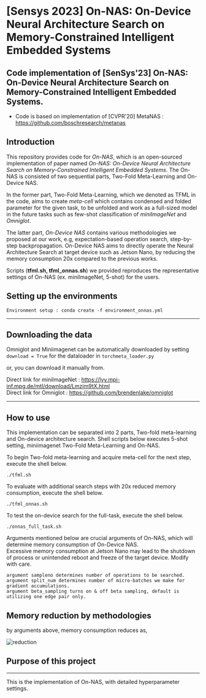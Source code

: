 # [Sensys 2023] On-NAS: On-Device Neural Architecture Search on Memory-Constrained Intelligent Embedded Systems


## Code implementation of  [SenSys'23] On-NAS: On-Device Neural Architecture Search on Memory-Constrained Intelligent Embedded Systems.


* Code is based on implementation of [CVPR'20] MetaNAS : https://github.com/boschresearch/metanas

## Introduction

This repository provides code for *On-NAS*, which is an open-sourced implementation of paper named *On-NAS: On-Device Neural Architecture Search on Memory-Constrained Intelligent Embedded Systems*. 
The On-NAS is consisted of two sequential parts, Two-Fold Meta-Learning and On-Device NAS. 

In the former part, Two-Fold Meta-Learning, which we denoted as TFML in the code, aims to create *meta-cell* which contains condensed and folded parameter for the given task,
to be unfolded and work as a full-sized model in the future tasks such as few-shot classification of *miniImageNet* and *Omniglot*. 

The latter part, *On-Device NAS* contains various methodologies we proposed at our work, e.g, expectation-based operation search, step-by-step backpropagation. 
On-Device NAS aims to directly operate the Neural Architecture Search at target device such as Jetson Nano, by reducing the memory consumption 20x compared to the previous works.

Scripts (**tfml.sh, tfml_onnas.sh**)  we provided reproduces the representative settings of On-NAS (ex. miniImageNet, 5-shot)  for the users.



## Setting up the environments
```
Environment setup : conda create -f environment_onnas.yml
```

---
## Downloading the data 


Omniglot and Miniimagenet can be automatically downloaded by setting
```download = True``` for the dataloader in ```torchmeta_loader.py```

or, you can download it manually from. 

Direct link for miniImageNet : https://lyy.mpi-inf.mpg.de/mtl/download/Lmzjm9tX.html \
Direct link for Omniglot : https://github.com/brendenlake/omniglot




---


## How to use

This implementation can be separated into 2 parts, Two-fold meta-learning and On-device architecture search. 
Shell scripts below executes 5-shot setting, miniimagenet Two-Fold Meta-Learning and On-NAS. 

To begin Two-fold meta-learning and acquire meta-cell for the next step, execute the shell below.

```
./tfml.sh
```

To evaluate with additional search steps with 20x reduced memory consumption, execute the shell below.

```
./tfml_onnas.sh
```

To test the on-device search for the full-task, execute the shell below.

```
./onnas_full_task.sh
```



Arguments mentioned below are crucial arguments of On-NAS, which will determine memory consumption of On-Device NAS. \
Excessive memory consumption at Jetson Nano may lead to the shutdown of process or unintended reboot and freeze of the target device. Modify with care. 
```
argument sampleno determines number of operations to be searched.
argument split_num determines number of micro-batches we make for gradient accumulations.
argument beta_sampling turns on & off beta sampling, default is utilizing one edge pair only.
```

## Memory reduction by methodologies
by arguments above, memory consumption reduces as,

![reduction](https://github.com/sensys364/OnNAS/blob/master/images/reduction.png)






## Purpose of this project
---
This is the implementation of On-NAS, with detailed hyperparameter settings. 





